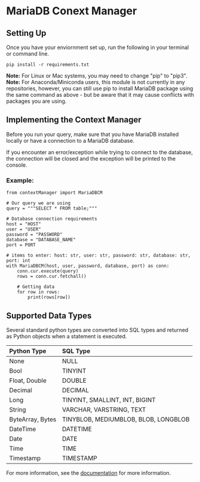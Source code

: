 # MariaDB Conext Manager

## Setting Up

Once you have your enviornment set up, run the following in your terminal or command line.

```
pip install -r requirements.txt
```

__Note:__ For Linux or Mac systems, you may need to change "pip" to "pip3".
__Note:__ For Anaconda/Miniconda users, this module is not currently in any repositories, however, you can still use pip to install MariaDB package using the same command as above - but be aware that it may cause conflicts with packages you are using.

## Implementing the Context Manager

Before you run your query, make sure that you have MariaDB installed locally or have a connection to a MariaDB database.

If you encounter an error/exception while trying to connect to the database, the connection will be closed and the exception will be printed to the console.

### Example:

```python:
from contextManager import MariaDBCM

# Our query we are using
query = """SELECT * FROM table;"""

# Database connection requirements
host = "HOST"
user = "USER"
password = "PASSWORD"
database = "DATABASE_NAME"
port = PORT

# items to enter: host: str, user: str, password: str, database: str, port: int
with MariaDBCM(host, user, password, database, port) as conn:
    conn.cur.execute(query)
    rows = conn.cur.fetchall()
    
    # Getting data
    for row in rows:
        print(rows[row])
```

## Supported Data Types

Several standard python types are converted into SQL types and returned as Python objects when a statement is executed.

| Python Type | SQL Type |
|:--- | :--- |
| None | NULL |
| Bool | TINYINT |
| Float, Double | DOUBLE |
| Decimal | DECIMAL |
| Long | TINYINT, SMALLINT, INT, BIGINT |
| String | VARCHAR, VARSTRING, TEXT |
| ByteArray, Bytes | TINYBLOB, MEDIUMBLOB, BLOB, LONGBLOB |
| DateTime | DATETIME |
| Date | DATE |
| Time | TIME |
| Timestamp | TIMESTAMP |

For more information, see the [documentation](https://mariadb-corporation.github.io/mariadb-connector-python/usage.html) for more information.
